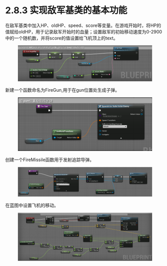 # 2.8.3 实现敌军基类的基本功能

在敌军基类中加入HP、oldHP、speed、score等变量。在游戏开始时，将HP的值赋给oldHP，用于记录敌军开始时的血量；设置敌军的初始移动速度为0-2900中的一个随机数，并将score的值设置给飞机顶上的text。

<figure><img src="../../../.gitbook/assets/image (301).png" alt=""><figcaption></figcaption></figure>

新建一个函数命名为FireGun,用于在gun位置处生成子弹。

<figure><img src="../../../.gitbook/assets/image (315).png" alt=""><figcaption></figcaption></figure>

创建一个FireMissile函数用于发射追踪导弹。

<figure><img src="../../../.gitbook/assets/image (268).png" alt=""><figcaption></figcaption></figure>

在蓝图中设置飞机的移动。

<figure><img src="../../../.gitbook/assets/image (227).png" alt=""><figcaption></figcaption></figure>
